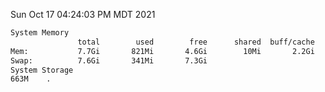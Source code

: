 Sun Oct 17 04:24:03 PM MDT 2021
```bash
System Memory
               total        used        free      shared  buff/cache   available
Mem:           7.7Gi       821Mi       4.6Gi        10Mi       2.2Gi       6.5Gi
Swap:          7.6Gi       341Mi       7.3Gi
System Storage
663M	.
```
```bash
